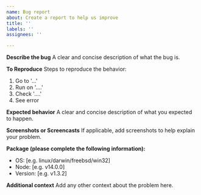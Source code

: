 ```yaml
---
name: Bug report
about: Create a report to help us improve
title: ''
labels: ''
assignees: ''

---
```


**Describe the bug**
A clear and concise description of what the bug is.

**To Reproduce**
Steps to reproduce the behavior:
1. Go to '...'
2. Run on '....'
3. Check '....'
4. See error

**Expected behavior**
A clear and concise description of what you expected to happen.

**Screenshots or Screencasts**
If applicable, add screenshots to help explain your problem.

**Package (please complete the following information):**
 - OS: [e.g. linux/darwin/freebsd/win32]
 - Node: [e.g. v14.0.0]
 - Version: [e.g. v1.3.2]

**Additional context**
Add any other context about the problem here.
